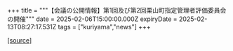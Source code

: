+++
title = """【会議の公開情報】第1回及び第2回栗山町指定管理者評価委員会の開催"""
date = 2025-02-06T15:00:00.000Z
expiryDate = 2025-02-13T08:27:17.531Z
tags = ["kuriyama","news"]
+++


[[source]](https://www.town.kuriyama.hokkaido.jp/soshiki/32/10422.html)
